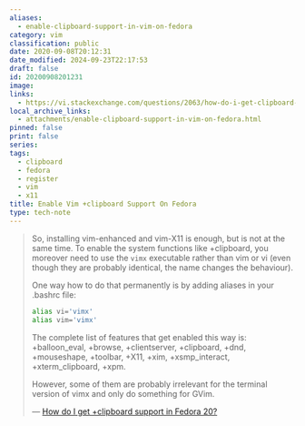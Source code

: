 ```yaml
---
aliases:
  - enable-clipboard-support-in-vim-on-fedora
category: vim
classification: public
date: 2020-09-08T20:12:31
date_modified: 2024-09-23T22:17:53
draft: false
id: 20200908201231
image: 
links:
  - https://vi.stackexchange.com/questions/2063/how-do-i-get-clipboard-support-in-fedora-20/2065#2065
local_archive_links:
  - attachments/enable-clipboard-support-in-vim-on-fedora.html
pinned: false
print: false
series: 
tags:
  - clipboard
  - fedora
  - register
  - vim
  - x11
title: Enable Vim +clipboard Support On Fedora
type: tech-note
---
```


> So, installing vim-enhanced and vim-X11 is enough, but is not at the same time. To enable the system functions like +clipboard, you moreover need to use the `vimx` executable rather than vim or vi (even though they are probably identical, the name changes the behaviour).
> 
> One way how to do that permanently is by adding aliases in your .bashrc file:
> 
> ```sh
> alias vi='vimx'
> alias vim='vimx'
> ```
> 
> The complete list of features that get enabled this way is: +balloon_eval, +browse, +clientserver, +clipboard, +dnd, +mouseshape, +toolbar, +X11, +xim, +xsmp_interact, +xterm_clipboard, +xpm.
> 
> However, some of them are probably irrelevant for the terminal version of vimx and only do something for GVim.
>
> — [How do I get +clipboard support in Fedora 20?](https://vi.stackexchange.com/a/2065)